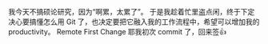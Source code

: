 我今天不搞硕论研究，因为“啊累，太累了”。
于是我趁着忙里盗点闲，终于下定决心要搞懂怎么用 Git 了，也决定要把它融入我的工作流程中，希望可以增加我的 productivity。 
Remote First Change
耶我初次 commit 了，回来签👍
